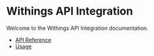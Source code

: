 # Withings API Integration

Welcome to the Withings API Integration documentation.

- [API Reference](api.md)
- [Usage](usage.md)